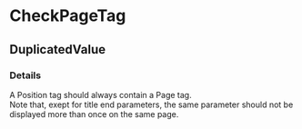 ﻿---  
uid: Validator_2_22_5  
---

# CheckPageTag

## DuplicatedValue

### Details

A Position tag should always contain a Page tag.  
Note that, exept for title end parameters, the same parameter should not be displayed more than once on the same page.
